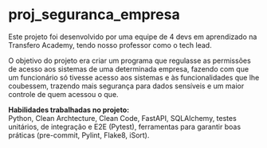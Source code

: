 # proj_seguranca_empresa

Este projeto foi desenvolvido por uma equipe de 4 devs em aprendizado na Transfero Academy, tendo nosso professor como o tech lead. 

O objetivo do projeto era criar um programa que regulasse as permissões de acesso aos sistemas de uma determinada empresa, fazendo com que um funcionário só tivesse acesso aos sistemas e às funcionalidades que lhe coubessem, trazendo mais segurança para dados sensíveis e um maior controle de quem acessou o que. 

**Habilidades trabalhadas no projeto:**  
Python, Clean Archtecture, Clean Code, FastAPI, SQLAlchemy, testes unitários, de integração e E2E (Pytest), ferramentas para garantir boas práticas (pre-commit, Pylint, Flake8, iSort).
